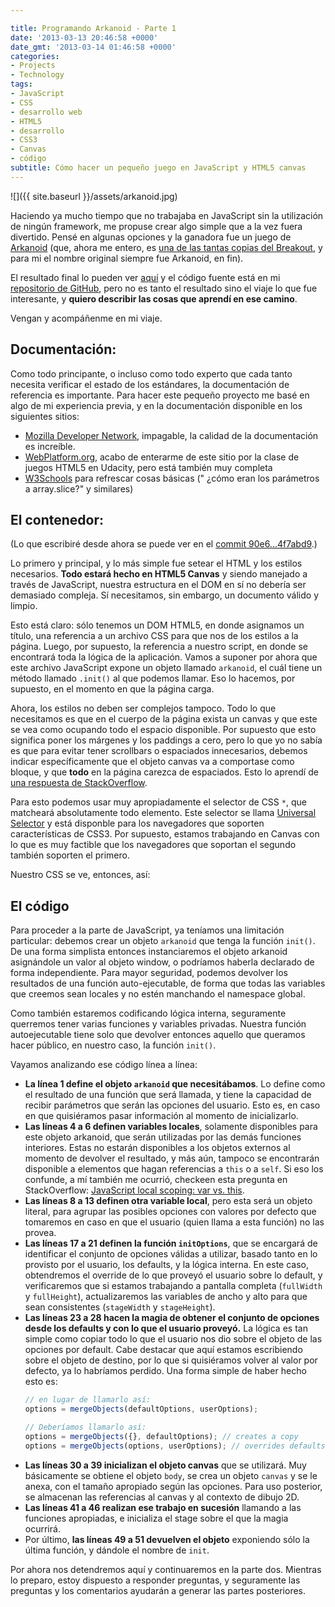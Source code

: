```yaml
---

title: Programando Arkanoid - Parte 1
date: '2013-03-13 20:46:58 +0000'
date_gmt: '2013-03-14 01:46:58 +0000'
categories:
- Projects
- Technology
tags:
- JavaScript
- CSS
- desarrollo web
- HTML5
- desarrollo
- CSS3
- Canvas
- código
subtitle: Cómo hacer un pequeño juego en JavaScript y HTML5 canvas
---
```


![]({{ site.baseurl }}/assets/arkanoid.jpg)

Haciendo ya mucho tiempo que no trabajaba en JavaScript sin la utilización de ningún framework, me propuse crear algo simple que a la vez fuera divertido. Pensé en algunas opciones y la ganadora fue un juego de [Arkanoid](http://en.wikipedia.org/wiki/Arkanoid) (que, ahora me entero, es [una de las tantas copias del Breakout](http://en.wikipedia.org/wiki/Breakout_clones), y para mi el nombre original siempre fue Arkanoid, en fin).

El resultado final lo pueden ver [aquí](http://randomjs.alphasmanifesto.com/arkanoid-canvas/arkanoid.html) y el código fuente está en mi [repositorio de GitHub](https://github.com/AlphaGit/random-javascript), pero no es tanto el resultado sino el viaje lo que fue interesante, y **quiero describir las cosas que aprendí en ese camino**.

Vengan y acompáñenme en mi viaje.

<!--more-->

## Documentación:

Como todo principante, o incluso como todo experto que cada tanto necesita verificar el estado de los estándares, la documentación de referencia es importante. Para hacer este pequeño proyecto me basé en algo de mi experiencia previa, y en la documentación disponible en los siguientes sitios:

- [Mozilla Developer Network](https://developer.mozilla.org/), impagable, la calidad de la documentación es increíble.
- [WebPlatform.org](http://www.webplatform.org/), acabo de enterarme de este sitio por la clase de juegos HTML5 en Udacity, pero está también muy completa
- [W3Schools](http://www.w3schools.com/) para refrescar cosas básicas (" ¿cómo eran los parámetros a array.slice?" y similares)

## El contenedor:

(Lo que escribiré desde ahora se puede ver en el [commit 90e6...4f7abd9](https://github.com/AlphaGit/random-javascript/commit/90e6540100631e1a3ae590c3bde4a21b74f7abd9).)

Lo primero y principal, y lo más simple fue setear el HTML y los estilos necesarios. **Todo estará hecho en HTML5 Canvas** y siendo manejado a través de JavaScript, nuestra estructura en el DOM en sí no debería ser demasiado compleja. Sí necesitamos, sin embargo, un documento válido y limpio.

<script src="https://gist.github.com/AlphaGit/5156953.js"></script>

Esto está claro: sólo tenemos un DOM HTML5, en donde asignamos un título, una referencia a un archivo CSS para que nos de los estilos a la página. Luego, por supuesto, la referencia a nuestro script, en donde se encontrará toda la lógica de la aplicación. Vamos a suponer por ahora que este archivo JavaScript expone un objeto llamado `arkanoid`, el cuál tiene un método llamado `.init()` al que podemos llamar. Eso lo hacemos, por supuesto, en el momento en que la página carga.

Ahora, los estilos no deben ser complejos tampoco. Todo lo que necesitamos es que en el cuerpo de la página exista un canvas y que este se vea como ocupando todo el espacio disponible. Por supuesto que esto significa poner los márgenes y los paddings a cero, pero lo que yo no sabía es que para evitar tener scrollbars o espaciados innecesarios, debemos indicar específicamente que el objeto canvas va a comportase como bloque, y que **todo** en la página carezca de espaciados. Esto lo aprendí de [una respuesta de StackOverflow](http://stackoverflow.com/questions/4288253/html5-canvas-100-width-height-of-viewport).

Para esto podemos usar muy apropiadamente el selector de CSS `*`, que matcheará absolutamente todo elemento. Este selector se llama [Universal Selector](http://www.w3.org/TR/selectors/#universal-selector) y está disponble para los navegadores que soporten características de CSS3. Por supuesto, estamos trabajando en Canvas con lo que es muy factible que los navegadores que soportan el segundo también soporten el primero.

Nuestro CSS se ve, entonces, así:

<script src="https://gist.github.com/AlphaGit/5156967.js"></script>

## El código

Para proceder a la parte de JavaScript, ya teníamos una limitación particular: debemos crear un objeto `arkanoid` que tenga la función `init()`. De una forma simplista entonces instanciaremos el objeto arkanoid asignándole un valor al objeto window, o podríamos haberla declarado de forma independiente. Para mayor seguridad, podemos devolver los resultados de una función auto-ejecutable, de forma que todas las variables que creemos sean locales y no estén manchando el namespace global.

Como también estaremos codificando lógica interna, seguramente querremos tener varias funciones y variables privadas. Nuestra función autoejecutable tiene solo que devolver entonces aquello que queramos hacer público, en nuestro caso, la función `init()`.

<script src="https://gist.github.com/AlphaGit/5158029.js"></script>

Vayamos analizando ese código línea a línea:

- **La línea 1 define el objeto `arkanoid` que necesitábamos**. Lo define como el resultado de una función que será llamada, y tiene la capacidad de recibir parámetros que serán las opciones del usuario. Esto es, en caso en que quisiéramos pasar información al momento de inicializarlo.
- **Las líneas 4 a 6 definen variables locales**, solamente disponibles para este objeto arkanoid, que serán utilizadas por las demás funciones interiores. Estas no estarán disponibles a los objetos externos al momento de devolver el resultado, y más aún, tampoco se encontrarán disponible a elementos que hagan referencias a `this` o a `self`. Si eso los confunde, a mí también me ocurrió, checkeen esta pregunta en StackOverflow: [JavaScript local scoping: var vs. this](http://stackoverflow.com/q/15046910/147507).
- **Las líneas 8 a 13 definen otra variable local**, pero esta será un objeto literal, para agrupar las posibles opciones con valores por defecto que tomaremos en caso en que el usuario (quien llama a esta función) no las provea.
- **Las líneas 17 a 21 definen la función `initOptions`**, que se encargará de identificar el conjunto de opciones válidas a utilizar, basado tanto en lo provisto por el usuario, los defaults, y la lógica interna. En este caso, obtendremos el override de lo que proveyó el usuario sobre lo default, y verificaremos que si estamos trabajando a pantalla completa (`fullWidth` y `fullHeight`), actualizaremos las variables de ancho y alto para que sean consistentes (`stageWidth` y `stageHeight`).
- **Las líneas 23 a 28 hacen la magia de obtener el conjunto de opciones desde los defaults y con lo que el usuario proveyó.** La lógica es tan simple como copiar todo lo que el usuario nos dio sobre el objeto de las opciones por default. Cabe destacar que aquí estamos escribiendo sobre el objeto de destino, por lo que si quisiéramos volver al valor por defecto, ya lo habríamos perdido. Una forma simple de haber hecho esto es:
  ```javascript
  // en lugar de llamarlo así:
  options = mergeObjects(defaultOptions, userOptions);

  // Deberíamos llamarlo así:
  options = mergeObjects({}, defaultOptions); // creates a copy
  options = mergeObjects(options, userOptions); // overrides defaults
  ```
- **Las líneas 30 a 39 inicializan el objeto canvas** que se utilizará. Muy básicamente se obtiene el objeto `body`, se crea un objeto `canvas` y se le anexa, con el tamaño apropiado según las opciones. Para uso posterior, se almacenan las referencias al canvas y al contexto de dibujo 2D.
- **Las líneas 41 a 46 realizan ese trabajo en sucesión** llamando a las funciones apropiadas, e inicializa el stage sobre el que la magia ocurrirá.
- Por último, **las líneas 49 a 51 devuelven el objeto** exponiendo sólo la última función, y dándole el nombre de `init`.

Por ahora nos detendremos aquí y continuaremos en la parte dos. Mientras lo preparo, estoy dispuesto a responder preguntas, y seguramente las preguntas y los comentarios ayudarán a generar las partes posteriores.

 
